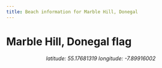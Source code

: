 ```yaml
---
title: Beach information for Marble Hill, Donegal
---
```

# Marble Hill, Donegal <span class="material-icons blue-flag">flag</span>

<div align="center"><i>latitude: 55.17681319 longitude: -7.89916002</i></div>